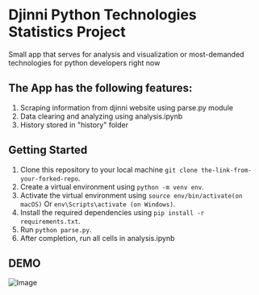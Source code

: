 # Djinni Python Technologies Statistics Project
Small app that serves for analysis and visualization or most-demanded technologies for python developers right now


## The App has the following features:
1. Scraping information from djinni website using parse.py module
2. Data clearing and analyzing using analysis.ipynb
3. History stored in "history" folder

## Getting Started
1. Clone this repository to your local machine ```git clone the-link-from-your-forked-repo```.
2. Create a virtual environment using ```python -m venv env```.
3. Activate the virtual environment using ```source env/bin/activate(on macOS)``` Or ```env\Scripts\activate (on Windows)```.
4. Install the required dependencies using ```pip install -r requirements.txt```.
5. Run ```python parse.py```.
6. After completion, run all cells in analysis.ipynb

## DEMO
![Image](demo/demo-all.png)
